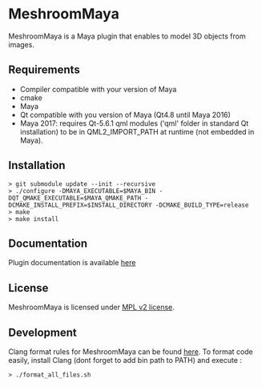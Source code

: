 MeshroomMaya
==========

MeshroomMaya is a Maya plugin that enables to model 3D objects from images.

Requirements
------------
* Compiler compatible with your version of Maya
* cmake
* Maya
* Qt compatible with you version of Maya (Qt4.8 until Maya 2016)
* Maya 2017: requires Qt-5.6.1 qml modules ('qml' folder in standard Qt installation) to be in QML2_IMPORT_PATH at runtime (not embedded in Maya).

Installation
------------
```
> git submodule update --init --recursive
> ./configure -DMAYA_EXECUTABLE=$MAYA_BIN -DQT_QMAKE_EXECUTABLE=$MAYA_QMAKE_PATH -DCMAKE_INSTALL_PREFIX=$INSTALL_DIRECTORY -DCMAKE_BUILD_TYPE=release
> make
> make install
```


Documentation
-------------
Plugin documentation is available [here](doc/Documentation.v0.4.2.md)

License
-------
MeshroomMaya is licensed under [MPL v2 license](LICENSE.md).

Development
-----------
Clang format rules for MeshroomMaya can be found [here](.clang-format).
To format code easily, install Clang (dont forget to add bin path to PATH) and execute :
```
> ./format_all_files.sh
```

